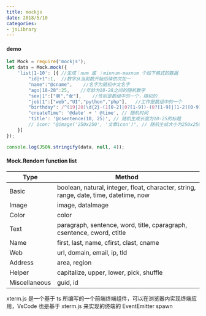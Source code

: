 ```yaml
---
title: mockjs
date: 2018/5/10
categories:
- jsLibrary
---
```


#### demo
```js
let Mock = require('mockjs');
let data = Mock.mock({
    'list|1-10': [{ //生成｜num 或 ｜minnum-maxnum 个如下格式的数据
        "id|+1":1,  //数字从当前数开始后续依次加一
        "name":"@cname",    //名字为随机中文名字
        "ago|18-28":25,    //年龄为18-28之间的随机数字
        "sex|1":["男","女"],    //性别是数组中的一个，随机的
        "job|1":["web","UI","python","php"],   //工作是数组中的一个
        "birthday": /^(19|20)\d{2}-(1[0-2]|0?[1-9])-(0?[1-9]|[1-2][0-9]|3[0-1])$/, //正则反向生成字符串
        "createTime": '@date' + ' @time', // 随机时间
        'title': '@csentence(10, 25)', // 随机生成长度为10-25的标题
        // icon: "@image('250x250', '文章icon')", // 随机生成大小为250x250的图片链接
    }]
});

console.log(JSON.stringify(data, null, 4));
```

#### Mock.Rendom function list
Type	| Method
--------|--------
Basic	| boolean, natural, integer, float, character, string, range, date, time, datetime, now
Image	| image, dataImage
Color	| color
Text	| paragraph, sentence, word, title, cparagraph, csentence, cword, ctitle
Name	| first, last, name, cfirst, clast, cname
Web	| url, domain, email, ip, tld
Address	| area, region
Helper	| capitalize, upper, lower, pick, shuffle
Miscellaneous |	guid, id


xterm.js 是一个基于 ts 所编写的一个前端终端组件，可以在浏览器内实现终端应用，VsCode 也是基于 xterm.js 来实现的终端的
EventEmitter
spawn

